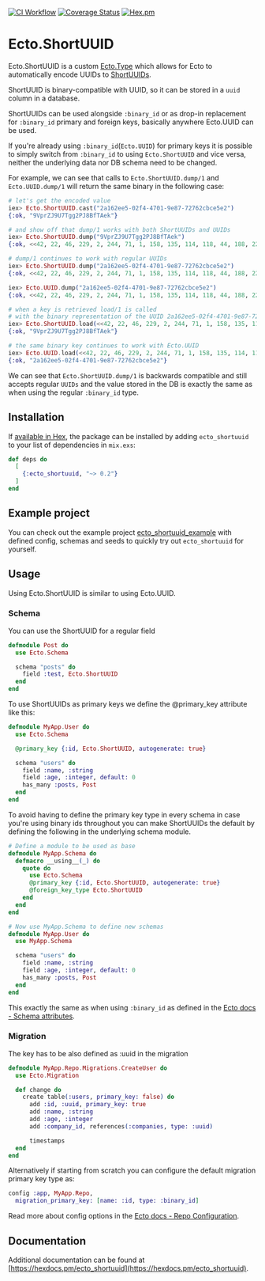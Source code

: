 [![CI Workflow](https://github.com/gpedic/ecto_shortuuid/actions/workflows/ci.yml/badge.svg?branch=master)](https://github.com/gpedic/ecto_shortuuid/actions/workflows/ci.yml)
[![Coverage Status](https://coveralls.io/repos/github/gpedic/ecto_shortuuid/badge.svg?branch=master)](https://coveralls.io/github/gpedic/ecto_shortuuid?branch=master)
[![Hex.pm](https://img.shields.io/hexpm/v/ecto_shortuuid.svg)](https://hex.pm/packages/ecto_shortuuid)

# Ecto.ShortUUID

Ecto.ShortUUID is a custom [Ecto.Type](https://hexdocs.pm/ecto/Ecto.Type.html#content) which allows for Ecto to automatically encode UUIDs to [ShortUUIDs](https://github.com/gpedic/ex_shortuuid).

ShortUUID is binary-compatible with UUID, so it can be stored in a `uuid` column in a database.

ShortUUIDs can be used alongside `:binary_id` or as drop-in replacement for `:binary_id` primary and foreign keys, basically anywhere Ecto.UUID can be used.

If you're already using `:binary_id`(`Ecto.UUID`) for primary keys it is possible to simply switch from `:binary_id` to using `Ecto.ShortUUID` and vice versa, neither the underlying data nor DB schema need to be changed.

For example, we can see that calls to `Ecto.ShortUUID.dump/1` and `Ecto.UUID.dump/1` will  return the same binary in the following case:

```elixir
# let's get the encoded value
iex> Ecto.ShortUUID.cast("2a162ee5-02f4-4701-9e87-72762cbce5e2")
{:ok, "9VprZJ9U7Tgg2PJ8BfTAek"}

# and show off that dump/1 works with both ShortUUIDs and UUIDs
iex> Ecto.ShortUUID.dump("9VprZJ9U7Tgg2PJ8BfTAek")
{:ok, <<42, 22, 46, 229, 2, 244, 71, 1, 158, 135, 114, 118, 44, 188, 229, 226>>}

# dump/1 continues to work with regular UUIDs
iex> Ecto.ShortUUID.dump("2a162ee5-02f4-4701-9e87-72762cbce5e2")
{:ok, <<42, 22, 46, 229, 2, 244, 71, 1, 158, 135, 114, 118, 44, 188, 229, 226>>}

iex> Ecto.UUID.dump("2a162ee5-02f4-4701-9e87-72762cbce5e2")
{:ok, <<42, 22, 46, 229, 2, 244, 71, 1, 158, 135, 114, 118, 44, 188, 229, 226>>}

# when a key is retrieved load/1 is called
# with the binary representation of the UUID 2a162ee5-02f4-4701-9e87-72762cbce5e2
iex> Ecto.ShortUUID.load(<<42, 22, 46, 229, 2, 244, 71, 1, 158, 135, 114, 118, 44, 188, 229, 226>>)
{:ok, "9VprZJ9U7Tgg2PJ8BfTAek"}

# the same binary key continues to work with Ecto.UUID
iex> Ecto.UUID.load(<<42, 22, 46, 229, 2, 244, 71, 1, 158, 135, 114, 118, 44, 188, 229, 226>>)
{:ok, "2a162ee5-02f4-4701-9e87-72762cbce5e2"}
```
We can see that `Ecto.ShortUUID.dump/1` is backwards compatible and still accepts regular `UUIDs` and the value stored in the DB is exactly the same as when using the regular `:binary_id` type.

## Installation

If [available in Hex](https://hex.pm/docs/publish), the package can be installed
by adding `ecto_shortuuid` to your list of dependencies in `mix.exs`:

```elixir
def deps do
  [
    {:ecto_shortuuid, "~> 0.2"}
  ]
end
```

## Example project

You can check out the example project [ecto_shortuuid_example](https://github.com/gpedic/ecto_shortuuid_example) with defined config, schemas and seeds to quickly try out `ecto_shortuuid` for yourself.

## Usage

Using Ecto.ShortUUID is similar to using Ecto.UUID.

### Schema

You can use the ShortUUID for a regular field

```elixir
defmodule Post do
  use Ecto.Schema

  schema "posts" do
    field :test, Ecto.ShortUUID
  end
end
```

To use ShortUUIDs as primary keys we define the @primary_key attribute like this:

```elixir
defmodule MyApp.User do
  use Ecto.Schema

  @primary_key {:id, Ecto.ShortUUID, autogenerate: true}

  schema "users" do
    field :name, :string
    field :age, :integer, default: 0
    has_many :posts, Post
  end
end
```

To avoid having to define the primary key type in every schema in case you're using binary ids throughout you can make ShortUUIDs the default by defining the following in the underlying schema module.

```elixir
# Define a module to be used as base
defmodule MyApp.Schema do
  defmacro __using__(_) do
    quote do
      use Ecto.Schema
      @primary_key {:id, Ecto.ShortUUID, autogenerate: true}
      @foreign_key_type Ecto.ShortUUID
    end
  end
end

# Now use MyApp.Schema to define new schemas
defmodule MyApp.User do
  use MyApp.Schema

  schema "users" do
    field :name, :string
    field :age, :integer, default: 0
    has_many :posts, Post
  end
end
```
This exactly the same as when using `:binary_id` as defined in the [Ecto docs - Schema attributes](https://hexdocs.pm/ecto/Ecto.Schema.html#module-schema-attributes).


### Migration

The key has to be also defined as :uuid in the migration

```elixir
defmodule MyApp.Repo.Migrations.CreateUser do
  use Ecto.Migration

  def change do
    create table(:users, primary_key: false) do
      add :id, :uuid, primary_key: true
      add :name, :string
      add :age, :integer
      add :company_id, references(:companies, type: :uuid)

      timestamps
  end
end
```

Alternatively if starting from scratch you can configure the default migration primary key type as:

```elixir
config :app, MyApp.Repo,
  migration_primary_key: [name: :id, type: :binary_id]
```

Read more about config options in the [Ecto docs - Repo Configuration](https://hexdocs.pm/ecto_sql/Ecto.Migration.html#module-repo-configuration).


## Documentation

Additional documentation can
be found at [https://hexdocs.pm/ecto_shortuuid](https://hexdocs.pm/ecto_shortuuid).

